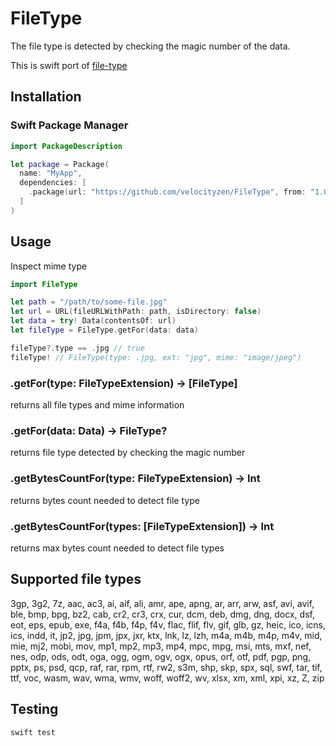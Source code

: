 # FileType

The file type is detected by checking the magic number of the data.

This is swift port of [file-type](https://github.com/sindresorhus/file-type)

## Installation
### Swift Package Manager
```swift
import PackageDescription

let package = Package(
  name: "MyApp",
  dependencies: [
    .package(url: "https://github.com/velocityzen/FileType", from: "1.0.1")
  ]
)
```

## Usage

Inspect mime type

```swift
import FileType

let path = "/path/to/some-file.jpg"
let url = URL(fileURLWithPath: path, isDirectory: false)
let data = try! Data(contentsOf: url)
let fileType = FileType.getFor(data: data)

fileType?.type == .jpg // true
fileType! // FileType(type: .jpg, ext: "jpg", mime: "image/jpeg")

```

### .getFor(type: FileTypeExtension) -> [FileType]

returns all file types and mime information 

### .getFor(data: Data) -> FileType?

returns file type detected by checking the magic number


### .getBytesCountFor(type: FileTypeExtension) -> Int

returns bytes count needed to detect file type

### .getBytesCountFor(types: [FileTypeExtension]) -> Int

returns max bytes count needed to detect file types


## Supported file types

 3gp, 3g2, 7z, aac, ac3, ai, aif, ali, amr, ape, apng, ar, arr, arw, asf, avi, avif, ble, bmp, bpg, bz2, cab, cr2, cr3, crx, cur, dcm, deb, dmg, dng, docx, dsf, eot, eps, epub, exe, f4a, f4b, f4p, f4v, flac, flif, flv, gif, glb, gz, heic, ico, icns, ics, indd, it, jp2, jpg, jpm, jpx, jxr, ktx, lnk, lz, lzh, m4a, m4b, m4p, m4v, mid, mie, mj2, mobi, mov, mp1, mp2, mp3, mp4, mpc, mpg, msi, mts, mxf, nef, nes, odp, ods, odt, oga, ogg, ogm, ogv, ogx, opus, orf, otf, pdf, pgp, png, pptx, ps, psd, qcp, raf, rar, rpm, rtf, rw2, s3m, shp, skp, spx, sql, swf, tar, tif, ttf, voc, wasm, wav, wma, wmv, woff, woff2, wv, xlsx, xm, xml, xpi, xz, Z, zip



## Testing
```
swift test
```
